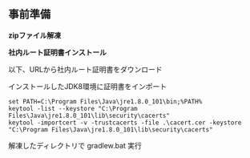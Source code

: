 
事前準備
--------------

**zipファイル解凍**


**社内ルート証明書インストール**

以下、URLから社内ルート証明書をダウンロード

インストールしたJDK8環境に証明書をインポート

    set PATH=C:\Program Files\Java\jre1.8.0_101\bin;%PATH%
    keytool -list --keystore "C:\Program Files\Java\jre1.8.0_101\lib\security\cacerts"
    keytool -importcert -v -trustcacerts -file .\cacert.cer -keystore "C:\Program Files\Java\jre1.8.0_101\lib\security\cacerts"

解凍したディレクトリで gradlew.bat 実行

